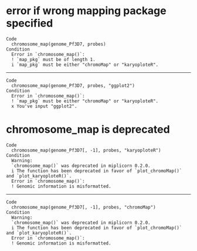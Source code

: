# error if wrong mapping package specified

    Code
      chromosome_map(genome_Pf3D7, probes)
    Condition
      Error in `chromosome_map()`:
      ! `map_pkg` must be of length 1.
      i `map_pkg` must be either "chromoMap" or "karyoploteR".

---

    Code
      chromosome_map(genome_Pf3D7, probes, "ggplot2")
    Condition
      Error in `chromosome_map()`:
      ! `map_pkg` must be either "chromoMap" or "karyoploteR".
      x You've input "ggplot2".

# chromosome_map is deprecated

    Code
      chromosome_map(genome_Pf3D7[, -1], probes, "karyoploteR")
    Condition
      Warning:
      `chromosome_map()` was deprecated in miplicorn 0.2.0.
      i The function has been deprecated in favor of `plot_chromoMap()` and `plot_karyoploteR()`.
      Error in `chromosome_map()`:
      ! Genomic information is misformatted.

---

    Code
      chromosome_map(genome_Pf3D7[, -1], probes, "chromoMap")
    Condition
      Warning:
      `chromosome_map()` was deprecated in miplicorn 0.2.0.
      i The function has been deprecated in favor of `plot_chromoMap()` and `plot_karyoploteR()`.
      Error in `chromosome_map()`:
      ! Genomic information is misformatted.

